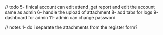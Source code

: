 // todo
5- finical account can edit attend ,get report and edit the account same as admin
6- handle the upload of attachment
8- add tabs for logs
9- dashboard for admin
11- admin can change password


// notes
1- do i separate the attachments from the register form?